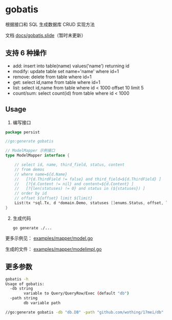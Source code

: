 gobatis
================================================================================

根据接口和 SQL 生成数据库 CRUD 实现方法

文档 [docs/gobatis.slide](docs/gobatis.slide)（暂时未更新）

支持 6 种操作
--------------------------------------------------------------------------------

* add: insert into table(name) values('name') returning id
* modify: update table set name='name' where id=1
* remove: delete from table where id=1
* get: select id,name from table where id=1
* list: select id,name from table where id < 1000 offset 10 limit 5
* count/sum: select count(id) from table where id < 1000


Usage
--------------------------------------------------------------------------------

1. 编写接口

```go
package persist

//go:generate gobatis

// ModelMapper 示例接口
type ModelMapper interface {

	// select id, name, third_field, status, content
	// from demos
	// where name=${d.Name}
	//   [?{d.ThirdField != false} and third_field=${d.ThirdField} ]
	//   [?{d.Content != nil} and content=${d.Content} ]
	//   [?{len(statuses) != 0} and status in (${statuses}) ]
	// order by id
	// offset ${offset} limit ${limit}
	List(tx *sql.Tx, d *domain.Demo, statuses []enums.Status, offset, limit int) ([]*domain.Demo, error)
}
```

2. 生成代码

    `go generate ./...`

更多示例见： [examples/mapper/model.go](examples/mapper/model.go)

生成的文件： [examples/mapper/modelimpl.go](examples/mapper/modelimpl.go)


更多参数
--------------------------------------------------------------------------------

```sh
gobatis -h
Usage of gobatis:
  -db string
    	variable to Query/QueryRow/Exec (default "db")
  -path string
    	db variable path

//go:generate gobatis -db "db.DB" -path "github.com/wothing/17mei/db"
```
